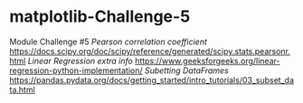 # matplotlib-Challenge-5
Module Challenge #5
*Pearson correlation coefficient*
https://docs.scipy.org/doc/scipy/reference/generated/scipy.stats.pearsonr.html
*Linear Regression extra info*
https://www.geeksforgeeks.org/linear-regression-python-implementation/
*Subetting DataFrames*
https://pandas.pydata.org/docs/getting_started/intro_tutorials/03_subset_data.html
